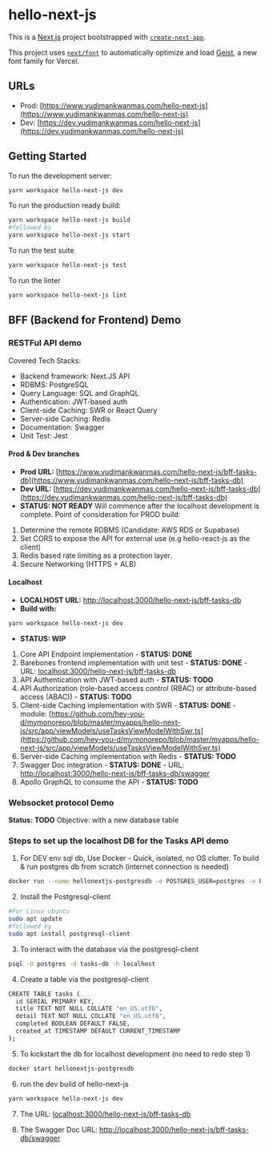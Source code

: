 # hello-next-js

This is a [Next.js](https://nextjs.org) project bootstrapped with [`create-next-app`](https://nextjs.org/docs/app/api-reference/cli/create-next-app).

This project uses [`next/font`](https://nextjs.org/docs/app/building-your-application/optimizing/fonts) to automatically optimize and load [Geist](https://vercel.com/font), a new font family for Vercel.

## URLs
- Prod: [https://www.yudimankwanmas.com/hello-next-js](https://www.yudimankwanmas.com/hello-next-js)
- Dev:  [https://dev.yudimankwanmas.com/hello-next-js](https://dev.yudimankwanmas.com/hello-next-js)

## Getting Started

To run the development server:
```bash
yarn workspace hello-next-js dev
```
To run the production ready build:
```bash
yarn workspace hello-next-js build
#followed by
yarn workspace hello-next-js start
```
To run the test suite
```bash
yarn workspace hello-next-js test
```
To run the linter
```bash
yarn workspace hello-next-js lint
```

## BFF (Backend for Frontend) Demo

### RESTFul API demo
Covered Tech Stacks:
- Backend framework: Next.JS API
- RDBMS: PostgreSQL
- Query Language: SQL and GraphQL
- Authentication: JWT-based auth
- Client-side Caching: SWR or React  Query
- Server-side Caching: Redis 
- Documentation: Swagger
- Unit Test: Jest

#### Prod & Dev branches
- **Prod URL:** [https://www.yudimankwanmas.com/hello-next-js/bff-tasks-db](https://www.yudimankwanmas.com/hello-next-js/bff-tasks-db) 
- **Dev URL:** [https://dev.yudimankwanmas.com/hello-next-js/bff-tasks-db](https://dev.yudimankwanmas.com/hello-next-js/bff-tasks-db)
- **STATUS: NOT READY**
Will commence after the localhost development is complete.
Point of consideration for PROD build: 
1. Determine the remote RDBMS (Candidate: AWS RDS or Supabase)
2. Set CORS to expose the API for external use (e.g hello-react-js as the client)
3. Redis based rate limiting as a protection layer. 
4. Secure Networking (HTTPS + ALB)

#### Localhost
- **LOCALHOST URL:** [http://localhost:3000/hello-next-js/bff-tasks-db](http://localhost:3000/hello-next-js/bff-tasks-db)
- **Build with:** 
```bash
yarn workspace hello-next-js dev
```
- **STATUS: WIP**
1. Core API Endpoint implementation - **STATUS: DONE**
2. Barebones frontend implementation with unit test - **STATUS: DONE** - URL: [localhost:3000/hello-next-js/bff-tasks-db](http://localhost:3000/hello-next-js/bff-tasks-db)
3. API Authentication with JWT-based auth - **STATUS: TODO**
4. API Authorization (role-based access control (RBAC) or attribute-based access (ABAC)) - **STATUS: TODO**
4. Client-side Caching implementation with SWR - **STATUS: DONE** - module: [https://github.com/hey-you-d/mymonorepo/blob/master/myapps/hello-next-js/src/app/viewModels/useTasksViewModelWithSwr.ts](https://github.com/hey-you-d/mymonorepo/blob/master/myapps/hello-next-js/src/app/viewModels/useTasksViewModelWithSwr.ts)
5. Server-side Caching implementation with Redis - **STATUS: TODO** 
6. Swagger Doc integration - **STATUS: DONE** - URL: [http://localhost:3000/hello-next-js/bff-tasks-db/swagger](http://localhost:3000/hello-next-js/bff-tasks-db/swagger) 
7. Apollo GraphQL to consume the API - **STATUS: TODO**

### Websocket protocol Demo
**Status: TODO**
Objective: with a new database table

### Steps to set up the localhost DB for the Tasks API demo
1. For DEV env sql db, Use Docker - Quick, isolated, no OS clutter. To build & run postgres db from scratch (internet connection is needed) 
```bash
docker run --name hellonextjs-postgresdb -e POSTGRES_USER=postgres -e POSTGRES_PASSWORD=postgres -e POSTGRES_DB=tasks-db -p 5432:5432 -d postgres
```
2. Install the Postgresql-client
```bash
#For Linux ubuntu
sudo apt update
#followed by
sudo apt install postgresql-client
```
3. To interact with the database via the postgresql-client
```bash
psql -U postgres -d tasks-db -h localhost
```

4. Create a table via the postgresql-client
```bash
CREATE TABLE tasks (
  id SERIAL PRIMARY KEY,
  title TEXT NOT NULL COLLATE "en_US.utf8",
  detail TEXT NOT NULL COLLATE "en_US.utf8",
  completed BOOLEAN DEFAULT FALSE, 
  created_at TIMESTAMP DEFAULT CURRENT_TIMESTAMP
);
```

5. To kickstart the db for localhost development (no need to redo step 1)
```bash
docker start hellonextjs-postgresdb
```

6. run the dev build of hello-next-js
```bash
yarn workspace hello-next-js dev
```

7. The URL: [localhost:3000/hello-next-js/bff-tasks-db](http://localhost:3000/hello-next-js/bff-tasks-db)

8. The Swagger Doc URL: [http://localhost:3000/hello-next-js/bff-tasks-db/swagger](http://localhost:3000/hello-next-js/bff-tasks-db/swagger) 